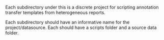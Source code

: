 Each subdirectory under this is a discrete project for scripting annotation transfer templates from heterogeneous reports.

Each subdirectory should have an informative name for the project/datasource.
Each should have a scripts folder and a source data folder.